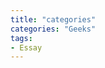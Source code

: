 ```yaml
---
title: "categories"
categories: "Geeks"
tags:
- Essay
---
```

<body oncontextmenu="return false;">
</body>
